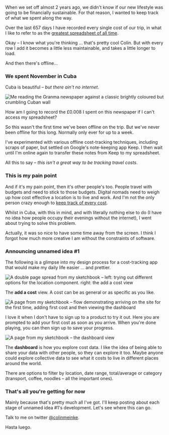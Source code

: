 When we set off almost 2 years ago, we didn't know if
our new lifestyle was going to be financially
sustainable. For that reason, I wanted to keep track of
what we spent along the way.

Over the last 657 days I have recorded every single cost of
our trip, in what I like to refer to as the [greatest
spreadsheet of all time](https://docs.google.com/spreadsheets/d/105Gj-PjuYujC-jr11yRII3QBdbLDnr1y3x_pZ4NwhiQ/edit?usp=sharing).

Okay – I know what you're thinking ... that's pretty cool
Colin. But with every row I add it becomes a little less
maintainable, and takes a little longer to load.

And then there's offline...

### We spent November in Cuba

Cuba is beautiful – *but there ain't no internet*.

![Me reading the Granma newspaper against a classic brightly
coloured but crumbling Cuban wall](/images/post/track-your-travel-costs-baracoa-granma.jpg)

How am I going to record the £0.008 I spent on this
newspaper if I can't access my spreadsheet?

So this wasn't the first time we've been offline on the trip.
But we've never been offline for this long. Normally only ever
for up to a week.

I've experimented with various offline cost-tracking
techniques, including scraps of paper, but settled on Google's
note-keeping app Keep. I then wait until I'm online again to
transfer these notes from Keep to my spreadsheet.

All this to say – *this isn't a great way to be tracking
travel costs*.

### This is my pain point

And if it's my pain point, then it's other people's too. People
travel with budgets and need to stick to those budgets.
Digital nomads need to weigh up how cost effective a location
is to live and work. And I'm not the only person crazy enough
to [keep track of every cost](http://www.neverendingfootsteps.com/2016/02/16/how-much-does-it-cost-to-travel-the-world-for-a-year-my-2015-expenses).

Whilst in Cuba, with this in mind, and with literally nothing
else to do (I have no idea how people occupy their evenings
without the internet), I went about trying to solve this
problem.

Actually, it was so nice to have some time away from the
screen. I think I forgot how much more creative I am without
the constraints of software.

### Announcing unnamed idea #1

The following is a glimpse into my design process for
a cost-tracking app that would make my daily life easier ...
and prettier.

![A double page spread from my sketchbook – left: trying out
different options for the location component. right: the add a
cost view](/images/post/track-your-travel-costs-add-a-cost.jpg)

The **add a cost** view. A cost can be as general or as
specific as you like.

![A page from my sketchbook – flow demonstrating arriving on
the site for the first time, adding first cost and then
viewing the dashboard](/images/post/track-your-travel-costs-workflow.jpg)

I love it when I don't have to sign up to a product to try
it out. Here you are prompted to add your first cost as soon
as you arrive. When you're done playing, you can then sign
up to save your progress.

![A page from my sketchbook – the dashboard view](/images/post/track-your-travel-costs-dashboard.jpg)

The **dashboard** is how you explore cost data. I like the
idea of being able to share your data with other people, so
they can explore it too. Maybe anyone could explore collective
data to see what it costs to live in different places around
the world.

There are options to filter by location, date range,
total/average or category (transport, coffee, noodles – all
the important ones).

### That's all you're getting for now

Mainly because that's pretty much all I've got. I'll keep
posting about each stage of unnamed idea #1's development.
Let's see where this can go.

Talk to me on twitter
[@colinmeinke](https://twitter.com/colinmeinke).

Hasta luego.
